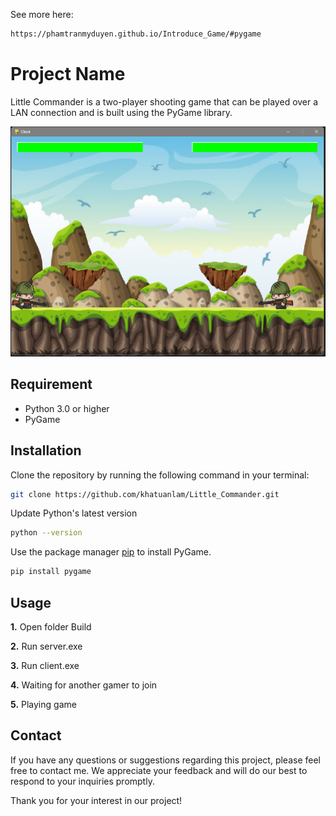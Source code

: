 See more here: 

```bash
https://phamtranmyduyen.github.io/Introduce_Game/#pygame
```

# Project Name

Little Commander is a two-player shooting game that can be played over a LAN connection and is built using the PyGame library.

![Game Screenshot](assets/Images/screenshot.png)

## Requirement
- Python 3.0 or higher
- PyGame 

## Installation

Clone the repository by running the following command in your terminal:
```bash
git clone https://github.com/khatuanlam/Little_Commander.git
```
Update Python's latest version
```bash
python --version
```

Use the package manager [pip](https://pip.pypa.io/en/stable/) to install PyGame.
```bash
pip install pygame
```



## Usage

**1.**  Open folder Build

**2.**  Run server.exe

**3.**  Run client.exe
 
**4.**  Waiting for another gamer to join

**5.**  Playing game
 
## Contact

If you have any questions or suggestions regarding this project, please feel free to contact me. We appreciate your feedback and will do our best to respond to your inquiries promptly.

Thank you for your interest in our project!